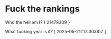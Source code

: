 # Fuck the rankings

Who the hell am I?
{ 21478309 }

What fucking year is it?
[ 2025-05-21T17:30:00Z ]
